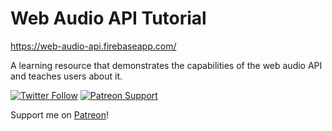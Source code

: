 # Web Audio API Tutorial

https://web-audio-api.firebaseapp.com/

A learning resource that demonstrates the capabilities of the web audio API and teaches users about it.

[![Twitter Follow](https://img.shields.io/twitter/follow/interlucid.svg?style=social&label=Twitter&style=flat)](https://twitter.com/interlucid)
[![Patreon Support](https://img.shields.io/badge/dynamic/json.svg?label=Patreon&colorB=fa7664&prefix=&suffix=&query=$.included[0].attributes.patron_count&uri=https://www.patreon.com/api/user/8218689)](https://patreon.com/interlucid)

Support me on [Patreon](https://www.patreon.com/interlucid)!
